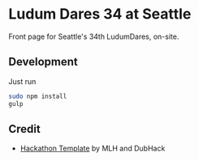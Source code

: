 # Ludum Dares 34 at Seattle

Front page for Seattle's 34th LudumDares, on-site.

## Development
Just run

```zsh
sudo npm install
gulp
```

## Credit

+ [Hackathon Template](https://github.com/dubhacks/15f) by MLH and DubHack
